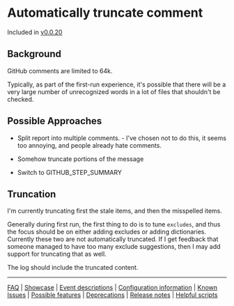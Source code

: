 # Automatically truncate comment

Included in [v0.0.20](https://github.com/check-spelling/check-spelling/releases/tag/v0.0.20)

## Background

GitHub comments are limited to 64k.

Typically, as part of the first-run experience, it's possible that there will be a very large number of unrecognized words in a lot of files that shouldn't be checked.

## Possible Approaches

- Split report into multiple comments. - I've chosen not to do this, it seems too annoying, and people already hate comments.

- Somehow truncate portions of the message

- Switch to GITHUB_STEP_SUMMARY

## Truncation

I'm currently truncating first the stale items, and then the misspelled items.

Generally during first run, the first thing to do is to tune `excludes`, and thus the focus should be on either adding excludes or adding dictionaries. Currently these two are not automatically truncated. If I get feedback that someone managed to have too many exclude suggestions, then I may add support for truncating that as well.

The log should include the truncated content.

---
[FAQ](FAQ.md) | [Showcase](Showcase.md) | [Event descriptions](Event-descriptions.md) | [Configuration information](Configuration-information.md) | [Known Issues](Known-Issues.md) | [Possible features](Possible-features.md) | [Deprecations](Deprecations.md) | [Release notes](Release-notes.md) | [Helpful scripts](Helpful-scripts.md)
